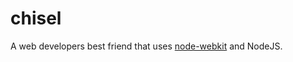 chisel
======

[//]: # (This may be the most platform independent comment)

A web developers best friend that uses [node-webkit](https://github.com/rogerwang/node-webkit) and NodeJS.
